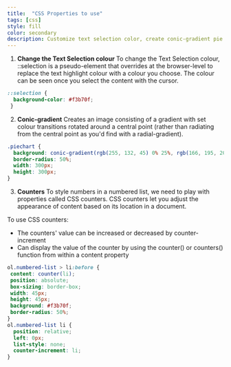 ```yaml
---
title:  "CSS Properties to use"
tags: [css]
style: fill
color: secondary
description: Customize text selection color, create conic-gradient pie charts, and style numbered lists with CSS counters—complete with easy code snippets!
---
```


1. **Change the Text Selection colour**
To change the Text Selection colour, ::selection is a pseudo-element that overrides at the browser-level to replace the text highlight colour with a colour you choose. The colour can be seen once you select the content with the cursor.

```css
::selection {
  background-color: #f3b70f;
 }
 ```

2. **Conic-gradient**
Creates an image consisting of a gradient with set colour transitions rotated around a central point (rather than radiating from the central point as you'd find with a radial-gradient).

```css
.piechart {
  background: conic-gradient(rgb(255, 132, 45) 0% 25%, rgb(166, 195, 209) 25% 56%, #ffb50d  56% 100%);
  border-radius: 50%;
  width: 300px;
  height: 300px;
}
```

3. **Counters**
To style numbers in a numbered list, we need to play with properties called CSS counters. CSS counters let you adjust the appearance of content based on its location in a document.

To use CSS counters:

- The counters' value can be increased or decreased by counter-increment
- Can display the value of the counter by using the counter() or counters() function from within a content property

```css
ol.numbered-list > li:before {
 content: counter(li);
 position: absolute;
 box-sizing: border-box;
 width: 45px;
 height: 45px;
 background: #f3b70f;
 border-radius: 50%;
}
ol.numbered-list li {
  position: relative;
  left: 0px;
  list-style: none;
  counter-increment: li;
}
```

